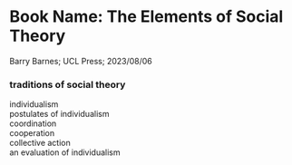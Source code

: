 # Book Name: The Elements of Social Theory
Barry Barnes; UCL Press; 2023/08/06
### traditions of social theory
  individualism  
    postulates of individualism  
    coordination  
    cooperation  
    collective action  
    an evaluation of individualism  
  
